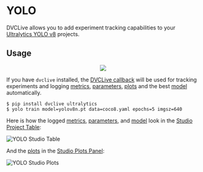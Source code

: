 # YOLO

DVCLive allows you to add experiment tracking capabilities to your
[Ultralytics YOLO v8](https://docs.ultralytics.com/) projects.

## Usage

<p align='center'>
  <a href="https://colab.research.google.com/github/iterative/dvclive/blob/main/examples/DVCLive-YOLO.ipynb">
    <img src="https://colab.research.google.com/assets/colab-badge.svg" />
  </a>
</p>

If you have `dvclive` installed, the
[DVCLive callback](https://docs.ultralytics.com/reference/utils/callbacks/dvc/)
will be used for tracking experiments and logging [metrics], [parameters],
[plots] and the best [model] automatically.

```cli
$ pip install dvclive ultralytics
$ yolo train model=yolov8n.pt data=coco8.yaml epochs=5 imgsz=640
```

Here is how the logged [metrics], [parameters], and [model] look in the
[Studio Project Table](/doc/studio/user-guide/experiments/explore-ml-experiments):

![YOLO Studio Table](/img/yolo-studio-table.png)

And the [plots] in the
[Studio Plots Panel](/doc/studio/user-guide/experiments/visualize-and-compare):

![YOLO Studio Plots](/img/yolo-studio-plots.gif)

[metrics]: (/doc/command-reference/metrics)
[parameters]: (/doc/command-reference/metrics)
[plots]: (/doc/command-reference/metrics)
[model]: (/doc/user-guide/project-structure/dvcyaml-files#artifacts)
